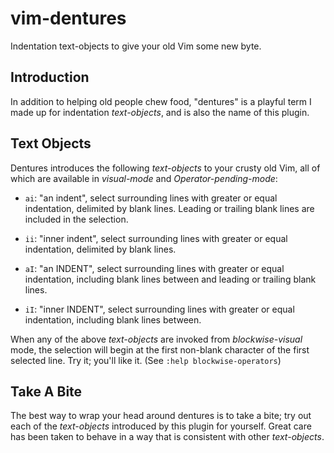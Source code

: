 # vim-dentures

Indentation text-objects to give your old Vim some new byte.

## Introduction

In addition to helping old people chew food, "dentures" is a playful term I 
made up for indentation *text-objects*, and is also the name of this plugin.

## Text Objects

Dentures introduces the following *text-objects* to your crusty old Vim, all
of which are available in *visual-mode* and *Operator-pending-mode*:

* `ai`: "an indent", select surrounding lines with greater or equal
  indentation, delimited by blank lines. Leading or trailing blank lines are
  included in the selection.

* `ii`: "inner indent", select surrounding lines with greater or equal
  indentation, delimited by blank lines.

* `aI`: "an INDENT", select surrounding lines with greater or equal
  indentation, including blank lines between and leading or trailing blank
  lines.

* `iI`: "inner INDENT", select surrounding lines with greater or equal
  indentation, including blank lines between.

When any of the above *text-objects* are invoked from *blockwise-visual* mode,
the selection will begin at the first non-blank character of the first
selected line. Try it; you'll like it. (See `:help blockwise-operators`)

## Take A Bite

The best way to wrap your head around dentures is to take a bite; try out each
of the *text-objects* introduced by this plugin for yourself. Great care has
been taken to behave in a way that is consistent with other *text-objects*.
